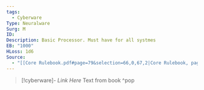 ```yaml
---
tags:
  - Cyberware
Type: Neuralware
Surg: M
ID: 
Description: Basic Processor. Must have for all systmes
EB: "1000"
HLoss: 1d6
Source:
  - "[[Core Rulebook.pdf#page=79&selection=66,0,67,2|Core Rulebook, page 79]]"
---
```

> [!cyberware]- *Link Here*
> Text from book
>^pop
